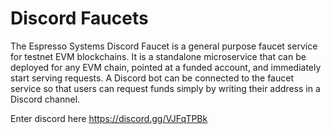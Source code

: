 # Discord Faucets

The Espresso Systems Discord Faucet is a general purpose faucet service for testnet EVM blockchains.
It is a standalone microservice that can be deployed for any EVM chain, pointed at a funded account,
and immediately start serving requests. A Discord bot can be connected to the faucet service so that
users can request funds simply by writing their address in a Discord channel.

  Enter discord here
  https://discord.gg/VJFqTPBk
